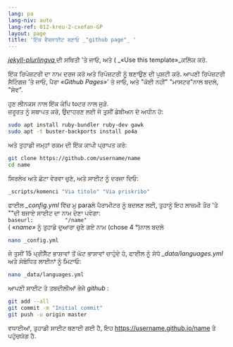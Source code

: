 ```yaml
---
lang: pa
lang-niv: auto
lang-ref: 012-kreu-2-cxefan-GP
layout: page
title: 'ਇੱਕ ਵੈਬਸਾਈਟ ਬਣਾਓ _"github page"_ '
---
```


 [ _jekyll-plurlingva_ ](https://github.com/jmichault/jekyll-plurlingva)ਦੀ ਸਥਿਤੀ 'ਤੇ ਜਾਓ, ਅਤੇ ( _«Use this template»_ਕਲਿੱਕ ਕਰੋ.

ਇੱਕ ਰਿਪੋਜ਼ਟਰੀ ਦਾ ਨਾਮ ਦਰਜ ਕਰੋ ਅਤੇ ਰਿਪੋਜ਼ਟਰੀ ਨੂੰ ਬਣਾਉਣ ਦੀ ਪੁਸ਼ਟੀ ਕਰੋ.
ਆਪਣੀ ਰਿਪੋਜ਼ਟਰੀ ਸੈਟਿੰਗਜ਼ 'ਤੇ ਜਾਓ, ਪੈਰਾ _«Github Pages»_' ਤੇ ਜਾਓ, ਅਤੇ "ਕੋਈ ਨਹੀਂ" "ਮਾਸਟਰ"ਨਾਲ ਬਦਲੋ, "ਸੇਵ".

ਹੁਣ ਲੀਨਕਸ ਨਾਲ ਇੱਕ ਕੰਪਿ toਟਰ ਨਾਲ ਜੁੜੋ.  
ਜ਼ਰੂਰਤ ਨੂੰ ਸਥਾਪਤ ਕਰੋ, ਉਦਾਹਰਣ ਲਈ ਜੇ ਤੁਸੀਂ ਡੇਬੀਅਨ ਦੇ ਅਧੀਨ ਹੋ:
```bash
sudo apt install ruby-bundler ruby-dev gawk
sudo apt -t buster-backports install po4a
```

ਅਤੇ ਤੁਹਾਡੀ ਜਮ੍ਹਾਂ ਰਕਮ ਦੀ ਇੱਕ ਕਾਪੀ ਪ੍ਰਾਪਤ ਕਰੋ:
```bash
git clone https://github.com/username/name
cd name
```

ਸਿਰਲੇਖ ਅਤੇ ਛੋਟਾ ਵੇਰਵਾ ਚੁਣੋ, ਅਤੇ ਸਾਈਟ ਨੂੰ ਦਰਜਾ ਦਿਓ:
```bash
_scripts/komenci "Via titolo" "Via priskribo"
```

ਫਾਈਲ _\_config.yml_ ਵਿੱਚ ਮੁ paraਲੇ ਪੈਰਾਮੀਟਰ ਨੂੰ ਬਦਲਣ ਲਈ, ਤੁਹਾਨੂੰ ਇਹ ਲਾਜ਼ਮੀ ਤੌਰ 'ਤੇ ""ਦੀ ਬਜਾਏ ਸਾਈਟ ਦਾ ਨਾਮ ਦੇਣਾ ਪਵੇਗਾ:  
    `baseurl:          "/name"`  
    ( _«name»_ ਨੂੰ ਤੁਹਾਡੇ ਦੁਆਰਾ ਚੁਣੇ ਗਏ ਨਾਮ (chose 4 °)ਨਾਲ ਬਦਲੋ
```bash
nano _config.yml
```

ਜੇ ਤੁਸੀਂ 15 ਪ੍ਰੀਸੈੱਟ ਭਾਸ਼ਾਵਾਂ ਤੋਂ ਘੱਟ ਭਾਸ਼ਾਵਾਂ ਚਾਹੁੰਦੇ ਹੋ, ਫਾਈਲ ਨੂੰ ਸੋਧੋ _\_data/languages.yml_ ਅਤੇ ਸੰਬੰਧਿਤ ਲਾਈਨਾਂ ਨੂੰ ਮਿਟਾਓ:
```bash
nano _data/languages.yml
```

ਆਪਣੀ ਸਾਈਟ ਤੇ ਤਬਦੀਲੀਆਂ ਭੇਜੋ _github_ :
```bash
git add --all
git commit -m "Initial commit"
git push -u origin master
```

ਵਧਾਈਆਂ, ਤੁਹਾਡੀ ਸਾਈਟ ਬਣਾਈ ਗਈ ਹੈ, ਇਹ https://username.github.io/name ਤੇ ਪਹੁੰਚਯੋਗ ਹੈ.


